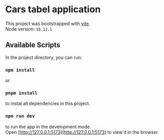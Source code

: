 # Cars tabel application

This project was bootstrapped with [vite](https://vitejs.dev/guide/#scaffolding-your-first-vite-project).<br/>
Node version: `18.12.1`

## Available Scripts

In the project directory, you can run:

### `npm install` <br/>

or

### `pnpm install` <br/>

to instal all dependencies in this project.

### `npm run dev`

to run the app in the development mode.<br />
Open [http://127.0.0.1:5173](http://127.0.0.1:5173) to view it in the browser.
